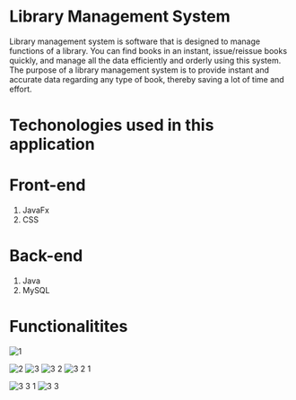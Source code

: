 # Library Management System 
Library management system is software that is designed to manage functions of a library. You can find books in an instant, issue/reissue books quickly, and manage all the data efficiently and orderly using this system. The purpose of a library management system is to provide instant and accurate data regarding any type of book, thereby saving a lot of time and effort.

# Techonologies used in this application

# Front-end
1. JavaFx
2. CSS


# Back-end
1. Java
2. MySQL


# Functionalitites

![1](https://user-images.githubusercontent.com/75095687/170867328-b0f69ce3-73ed-46dd-9a34-4b8d09d14bca.JPG)


![2](https://user-images.githubusercontent.com/75095687/170867335-de6bd4d0-0b66-4406-b008-9d0fa0d423cb.JPG)
![3](https://user-images.githubusercontent.com/75095687/170867352-0ac43890-6a44-4610-b5d1-20366c03eaa4.JPG)
![3 2](https://user-images.githubusercontent.com/75095687/170867390-dee8ab5d-c55a-4788-804f-cfb2c19ece46.JPG)
![3 2 1](https://user-images.githubusercontent.com/75095687/170867607-6ff0e64c-bb2c-447a-9eea-8fd32546c7bb.JPG)


![3 3 1](https://user-images.githubusercontent.com/75095687/170867392-36df182a-d5d2-49bf-a355-66349bb86e15.JPG)
![3 3](https://user-images.githubusercontent.com/75095687/170867402-5d205bf4-2d4a-450a-a58f-4f36dcf7acff.JPG)
